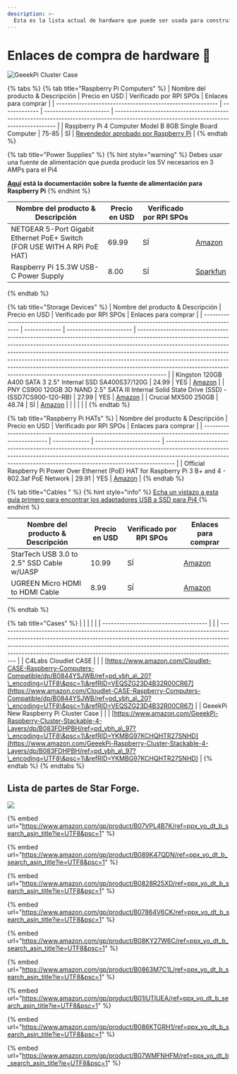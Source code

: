 ```yaml
---
description: >-
  Esta es la lista actual de hardware que puede ser usada para construir el stake pool basado Raspberry Pi, no incluye un ordenador portátil o PC independiente para administración.
---
```


# Enlaces de compra de hardware 🏪

![GeeekPi Cluster Case](../../.gitbook/assets/photo\_2021-03-09-13.42.42.jpeg)

{% tabs %}
{% tab title="Raspberry Pi Computers" %}
| Nombre del producto & Descripción                         | Precio en USD | Verificado por RPI SPOs | Enlaces para comprar                                                                                                                    |
| --------------------------------------------------------- | ------------- | ----------------------- | --------------------------------------------------------------------------------------------------------------------------------------- |
| Raspberry Pi 4 Computer Model B 8GB Single Board Computer | 75-85         | SÍ                      | [Revendedor aprobado por Raspberry Pi](https://www.raspberrypi.org/products/raspberry-pi-4-model-b/?variant=raspberry-pi-4-model-b-8gb) |
{% endtab %}

{% tab title="Power Supplies" %}
{% hint style="warning" %}
Debes usar una fuente de alimentación que pueda producir los 5V necesarios en 3 AMPs para el Pi4

[**Aquí**](https://www.raspberrypi.org/documentation/hardware/raspberrypi/power/README.md) **está la documentación sobre la fuente de alimentación para Raspberry Pi**
{% endhint %}

| Nombre del producto & Descripción                                        | Precio en USD | Verificado por RPI SPOs |                                                                                                              |
| ------------------------------------------------------------------------ | ------------- | ----------------------- | ------------------------------------------------------------------------------------------------------------ |
| NETGEAR 5-Port Gigabit Ethernet PoE+ Switch (FOR USE WITH A RPi PoE HAT) | 69.99         | SÍ                      | [Amazon](https://www.amazon.com/gp/product/B07WTXHSXC/ref=ppx_yo_dt_b_asin_title_o02\_s00?ie=UTF8\&psc=1) |
| Raspberry Pi 15.3W USB-C Power Supply                                    | 8.00          | SÍ                      | [Sparkfun](https://www.sparkfun.com/products/15448?src=raspberrypi)                                          |
{% endtab %}

{% tab title="Storage Devices" %}
| Nombre del producto & Descripción                                                           | Precio en USD | Verificado por RPI SPOs | Enlaces para comprar                                                                                                                                                                                                                                                                                                                                                                                                                                                                           |
| ------------------------------------------------------------------------------------------- | ------------- | ----------------------- | ---------------------------------------------------------------------------------------------------------------------------------------------------------------------------------------------------------------------------------------------------------------------------------------------------------------------------------------------------------------------------------------------------------------------------------------------------------------------------------------------- |
| Kingston 120GB A400 SATA 3 2.5" Internal SSD SA400S37/120G                                  | 24.99         | YES                     | [Amazon](https://www.amazon.com/Kingston-120GB-Solid-SA400S37-120G/dp/B01N6JQS8C/ref=sxts_sxwds-bia-wc-rsf-ajax2\_0?crid=2IZ705SDHVNO2\&cv_ct_cx=kingston+a400\&dchild=1\&keywords=kingston+a400\&pd_rd_i=B01N6JQS8C\&pd_rd_r=cff9c24d-82ba-4471-892a-a23276b8b1db\&pd_rd_w=wzQ6v\&pd_rd_wg=6jlaB\&pf_rd_p=5c711241-c674-4eef-b21c-fe6add670f33\&pf_rd_r=MMBZR2DHZVKB3J1QE3HY\&psc=1\&qid=1615235655\&sprefix=kingsto%2Caps%2C254\&sr=1-2-e30f047d-8e3c-4340-8179-6a77ce88d756) |
| PNY CS900 120GB 3D NAND 2.5" SATA III Internal Solid State Drive (SSD) - (SSD7CS900-120-RB) | 27.99         | YES                     | [Amazon](https://www.amazon.com/gp/product/B0722XPTL6/ref=ppx_yo_dt_b_asin_title_o06\_s00?ie=UTF8\&th=1)                                                                                                                                                                                                                                                                                                                                                                                    |
| Crucial MX500 250GB                                                                         | 48.74         | SÍ                      | [Amazon](https://www.amazon.com/Crucial-MX500-250GB-NAND-Internal/dp/B0764WCXCV/ref=pd_ybh_a\_109?\_encoding=UTF8\&psc=1\&refRID=DFCXCZ7KPJPWES884N8A)                                                                                                                                                                                                                                                                                                                                   |
|                                                                                             |               |                         |                                                                                                                                                                                                                                                                                                                                                                                                                                                                                                |
{% endtab %}

{% tab title="Raspberry Pi HATs" %}
| Nombre del producto & Descripción                                                                     | Precio en USD | Verificado por RPI SPOs | Enlaces para comprar                                                                                                                                                                                                                          |
| ----------------------------------------------------------------------------------------------------- | ------------- | ----------------------- | --------------------------------------------------------------------------------------------------------------------------------------------------------------------------------------------------------------------------------------------- |
| Official Raspberry Pi Power Over Ethernet (PoE) HAT for Raspberry Pi 3 B+ and 4 - 802.3af PoE Network | 29.91         | YES                     | [Amazon](https://www.amazon.com/poe-hat/dp/B07GR9XQJH/ref=sr\_1\_2?dchild=1\&keywords=Official+Raspberry+Pi+Power+Over+Ethernet+%28PoE%29+HAT+for+Raspberry+Pi+3+B%2B+and+802.3af+PoE+Network\&qid=1615236400\&s=electronics\&sr=1-2) |
{% endtab %}

{% tab title="Cables " %}
{% hint style="info" %}
[Echa un vistazo a esta guía primero para encontrar los adaptadores USB a SSD para Pi4 ](https://jamesachambers.com/raspberry-pi-4-usb-boot-config-guide-for-ssd-flash-drives/?amp=1)
{% endhint %}

| Nombre del producto & Descripción         | Precio en USD | Verificado por RPI SPOs | Enlaces para comprar                                                                                                                                                      |
| ----------------------------------------- | ------------- | ----------------------- | ------------------------------------------------------------------------------------------------------------------------------------------------------------------------- |
| StarTech USB 3.0 to 2.5" SSD Cable w/UASP | 10.99         | SÍ                      | [Amazon](https://www.amazon.com/StarTech-com-SATA-USB-Cable-USB3S2SAT3CB/dp/B00HJZJI84/ref=sr\_1\_15?dchild=1\&keywords=startech+usb+3.0\&qid=1617056177\&sr=8-15) |
| UGREEN Micro HDMI to HDMI Cable           | 8.99          | SÍ                      | [Amazon](https://www.amazon.com/gp/product/B06WWQ7KLV/ref=ppx_yo_dt_b_asin_title_o05\_s00?ie=UTF8\&psc=1)                                                              |
{% endtab %}

{% tab title="Cases" %}
|                                       |  |  |                                                                                                                                                                                                                                                                                                                                |
| ------------------------------------- |  |  | ------------------------------------------------------------------------------------------------------------------------------------------------------------------------------------------------------------------------------------------------------------------------------------------------------------------------------ |
| C4Labs Cloudlet CASE                  |  |  | [https://www.amazon.com/Cloudlet-CASE-Raspberry-Computers-Compatible/dp/B0844YSJWB/ref=pd_ybh_a\_20?\_encoding=UTF8\&psc=1\&refRID=VEQSZG23D4B32R00CR67](https://www.amazon.com/Cloudlet-CASE-Raspberry-Computers-Compatible/dp/B0844YSJWB/ref=pd_ybh_a\_20?\_encoding=UTF8\&psc=1\&refRID=VEQSZG23D4B32R00CR67) |
| GeeekPi New Raspberry Pi Cluster Case |  |  | [https://www.amazon.com/GeeekPi-Raspberry-Cluster-Stackable-4-Layers/dp/B083FDHPBH/ref=pd_ybh_a\_97?\_encoding=UTF8\&psc=1\&refRID=YKMBG97KCHQHTR27SNHD](https://www.amazon.com/GeeekPi-Raspberry-Cluster-Stackable-4-Layers/dp/B083FDHPBH/ref=pd_ybh_a\_97?\_encoding=UTF8\&psc=1\&refRID=YKMBG97KCHQHTR27SNHD) |
{% endtab %}
{% endtabs %}

## Lista de partes de Star Forge.

![](../../.gitbook/assets/photo\_2021-03-09-13.40.29.jpeg)

{% embed url="https://www.amazon.com/gp/product/B07VPL4B7K/ref=ppx_yo_dt_b_search_asin_title?ie=UTF8&psc=1" %}

{% embed url="https://www.amazon.com/gp/product/B089K47QDN/ref=ppx_yo_dt_b_search_asin_title?ie=UTF8&psc=1" %}

{% embed url="https://www.amazon.com/gp/product/B0828R25XD/ref=ppx_yo_dt_b_search_asin_title?ie=UTF8&psc=1" %}

{% embed url="https://www.amazon.com/gp/product/B07864V6CK/ref=ppx_yo_dt_b_search_asin_title?ie=UTF8&psc=1" %}

{% embed url="https://www.amazon.com/gp/product/B08KY27W6C/ref=ppx_yo_dt_b_search_asin_title?ie=UTF8&psc=1" %}

{% embed url="https://www.amazon.com/gp/product/B0863M7C1L/ref=ppx_yo_dt_b_search_asin_title?ie=UTF8&psc=1" %}

{% embed url="https://www.amazon.com/gp/product/B01IUTIUEA/ref=ppx_yo_dt_b_search_asin_title?ie=UTF8&psc=1" %}

{% embed url="https://www.amazon.com/gp/product/B086KTGRH1/ref=ppx_yo_dt_b_search_asin_title?ie=UTF8&psc=1" %}

{% embed url="https://www.amazon.com/gp/product/B07WMFNHFM/ref=ppx_yo_dt_b_search_asin_title?ie=UTF8&psc=1" %}

